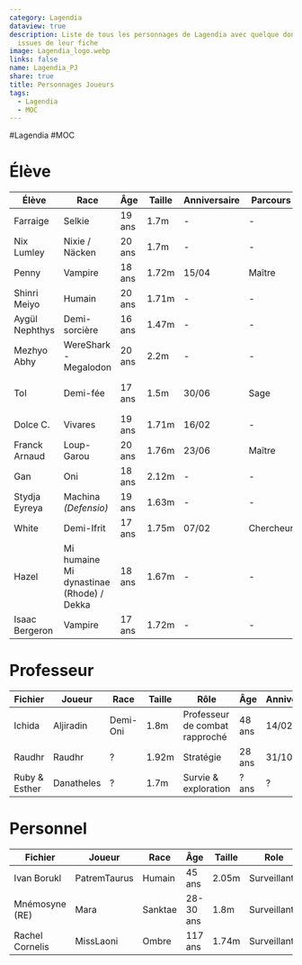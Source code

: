 ```yaml
---
category: Lagendia
dataview: true
description: Liste de tous les personnages de Lagendia avec quelque données
  issues de leur fiche
image: Lagendia_logo.webp
links: false
name: Lagendia_PJ
share: true
title: Personnages Joueurs
tags:
  - Lagendia
  - MOC
---
```


#Lagendia #MOC
# Élève

| Élève                                                                           | Race                                     | Âge    | Taille | Anniversaire | Parcours  | Club                    |
| ------------------------------------------------------------------------------- | ---------------------------------------- | ------ | ------ | ------------ | --------- | ----------------------- |
| Farraige             | Selkie                                   | 19 ans | 1.7m   | \-           | \-        | \- & \-                 |
| Nix Lumley         | Nixie / Näcken                           | 20 ans | 1.7m   | \-           | \-        | \- & \-                 |
| Penny                   | Vampire                                  | 18 ans | 1.72m  | 15/04        | Maître    | Jardinage & Journalisme |
| Shinri Meiyo     | Humain                                   | 20 ans | 1.71m  | \-           | \-        | Sport & Cuisine         |
| Aygül Nephthys | Demi-sorcière                            | 16 ans | 1.47m  | \-           | \-        | Sport & Duel            |
| Mezhyo Abhy       | WereShark - Megalodon                    | 20 ans | 2.2m   | \-           | \-        | Jardinage & Cuisine     |
| Tol                       | Demi-fée                                 | 17 ans | 1.5m   | 30/06        | Sage      | Prestation magique & \- |
| Dolce C.              | Vivares                                  | 19 ans | 1.71m  | 16/02        | \-        | Cuisine & Duel          |
| Franck Arnaud    | Loup-Garou                               | 20 ans | 1.76m  | 23/06        | Maître    | Duel & Cuisine          |
| Gan                        | Oni                                      | 18 ans | 2.12m  | \-           | \-        | \- & \-                 |
| Stydja Eyreya    | Machina _(Defensio)_                     | 19 ans | 1.63m  | \-           | \-        | \- & \-                 |
| White                    | Demi-Ifrit                               | 17 ans | 1.75m  | 07/02        | Chercheur | Journalisme & \-        |
| Hazel                    | Mi humaine Mi dynastinae (Rhode) / Dekka | 18 ans | 1.67m  | \-           | \-        | Journalisme & \-        |
| Isaac Bergeron  | Vampire                                  | 17 ans | 1.72m  | \-           | \-        | Cuisine & \-            |


# Professeur

| Fichier                                                                  | Joueur     | Race     | Taille | Rôle                           | Âge    | Anniversaire |
| ------------------------------------------------------------------------ | ---------- | -------- | ------ | ------------------------------ | ------ | ------------ |
| Ichida               | Aljiradin  | Demi-Oni | 1.8m   | Professeur de combat rapproché | 48 ans | 14/02        |
| Raudhr               | Raudhr     | ?        | 1.92m  | Stratégie                      | 28 ans | 31/10        |
| Ruby & Esther | Danatheles | ?        | 1.7m   | Survie & exploration           | ? ans  | ?            |


# Personnel

| Fichier                                                                     | Joueur       | Race                                                   | Âge       | Taille | Role         | Anniversaire |
| --------------------------------------------------------------------------- | ------------ | ------------------------------------------------------ | --------- | ------ | ------------ | ------------ |
| Ivan Borukl         | PatremTaurus | Humain                                                 | 45 ans    | 2.05m  | Surveillant  | /            |
| Mnémosyne (RE)   | Mara         | Sanktae | 28-30 ans | 1.8m   | Surveillante | 15/06        |
| Rachel Cornelis | MissLaoni    | Ombre                                                  | 117 ans   | 1.74m  | Surveillant  | 18/03        |


